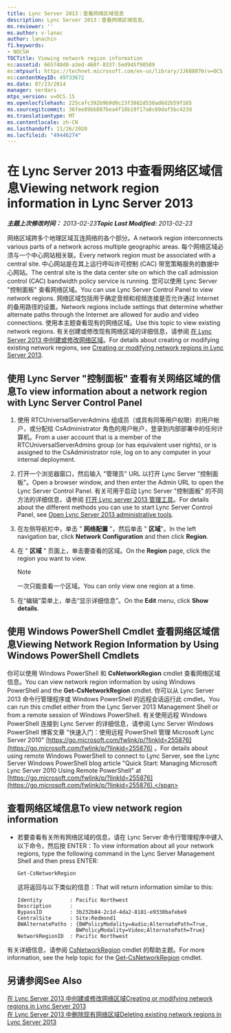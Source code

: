 ```yaml
---
title: Lync Server 2013：查看网络区域信息
description: Lync Server 2013：查看网络区域信息。
ms.reviewer: ''
ms.author: v-lanac
author: lanachin
f1.keywords:
- NOCSH
TOCTitle: Viewing network region information
ms:assetid: 665740d0-a3ed-460f-8337-5ed945f90589
ms:mtpsurl: https://technet.microsoft.com/en-us/library/JJ688076(v=OCS.15)
ms:contentKeyID: 49733672
ms.date: 07/23/2014
manager: serdars
mtps_version: v=OCS.15
ms.openlocfilehash: 225cafc392b9b9d0c23f3882d530ad6d2b59f165
ms.sourcegitcommit: 36fee89bb887bea4f18b19f17a8c69daf5bc423d
ms.translationtype: MT
ms.contentlocale: zh-CN
ms.lasthandoff: 11/26/2020
ms.locfileid: "49446274"
---
```

# <a name="viewing-network-region-information-in-lync-server-2013"></a><span data-ttu-id="0ca4a-103">在 Lync Server 2013 中查看网络区域信息</span><span class="sxs-lookup"><span data-stu-id="0ca4a-103">Viewing network region information in Lync Server 2013</span></span>

<div data-xmlns="http://www.w3.org/1999/xhtml">

<div class="topic" data-xmlns="http://www.w3.org/1999/xhtml" data-msxsl="urn:schemas-microsoft-com:xslt" data-cs="https://msdn.microsoft.com/">

<div data-asp="https://msdn2.microsoft.com/asp">



</div>

<div id="mainSection">

<div id="mainBody"><span data-ttu-id="0ca4a-104">

<span> </span></span><span class="sxs-lookup"><span data-stu-id="0ca4a-104">

<span> </span></span></span>

<span data-ttu-id="0ca4a-105">_**主题上次修改时间：** 2013-02-23_</span><span class="sxs-lookup"><span data-stu-id="0ca4a-105">_**Topic Last Modified:** 2013-02-23_</span></span>

<span data-ttu-id="0ca4a-106">网络区域跨多个地理区域互连网络的各个部分。</span><span class="sxs-lookup"><span data-stu-id="0ca4a-106">A network region interconnects various parts of a network across multiple geographic areas.</span></span> <span data-ttu-id="0ca4a-107">每个网络区域必须与一个中心网站相关联。</span><span class="sxs-lookup"><span data-stu-id="0ca4a-107">Every network region must be associated with a central site.</span></span> <span data-ttu-id="0ca4a-108">中心网站是在其上运行呼叫许可控制 (CAC) 带宽策略服务的数据中心网站。</span><span class="sxs-lookup"><span data-stu-id="0ca4a-108">The central site is the data center site on which the call admission control (CAC) bandwidth policy service is running.</span></span> <span data-ttu-id="0ca4a-109">您可以使用 Lync Server "控制面板" 查看网络区域。</span><span class="sxs-lookup"><span data-stu-id="0ca4a-109">You can use Lync Server Control Panel to view network regions.</span></span> <span data-ttu-id="0ca4a-110">网络区域包括用于确定音频和视频连接是否允许通过 Internet 的备用路径的设置。</span><span class="sxs-lookup"><span data-stu-id="0ca4a-110">Network regions include settings that determine whether alternate paths through the Internet are allowed for audio and video connections.</span></span> <span data-ttu-id="0ca4a-111">使用本主题查看现有的网络区域。</span><span class="sxs-lookup"><span data-stu-id="0ca4a-111">Use this topic to view existing network regions.</span></span> <span data-ttu-id="0ca4a-112">有关创建或修改现有网络区域的详细信息，请参阅 [在 Lync Server 2013 中创建或修改网络区域](lync-server-2013-creating-or-modifying-network-regions.md)。</span><span class="sxs-lookup"><span data-stu-id="0ca4a-112">For details about creating or modifying existing network regions, see [Creating or modifying network regions in Lync Server 2013](lync-server-2013-creating-or-modifying-network-regions.md).</span></span>

<div>

## <a name="to-view-information-about-a-network-region-with-lync-server-control-panel"></a><span data-ttu-id="0ca4a-113">使用 Lync Server "控制面板" 查看有关网络区域的信息</span><span class="sxs-lookup"><span data-stu-id="0ca4a-113">To view information about a network region with Lync Server Control Panel</span></span>

1.  <span data-ttu-id="0ca4a-114">使用 RTCUniversalServerAdmins 组成员（或具有同等用户权限）的用户帐户，或分配给 CsAdministrator 角色的用户帐户，登录到内部部署中的任何计算机。</span><span class="sxs-lookup"><span data-stu-id="0ca4a-114">From a user account that is a member of the RTCUniversalServerAdmins group (or has equivalent user rights), or is assigned to the CsAdministrator role, log on to any computer in your internal deployment.</span></span>

2.  <span data-ttu-id="0ca4a-115">打开一个浏览器窗口，然后输入 "管理员" URL 以打开 Lync Server "控制面板"。</span><span class="sxs-lookup"><span data-stu-id="0ca4a-115">Open a browser window, and then enter the Admin URL to open the Lync Server Control Panel.</span></span> <span data-ttu-id="0ca4a-116">有关可用于启动 Lync Server "控制面板" 的不同方法的详细信息，请参阅 [打开 Lync server 2013 管理工具](lync-server-2013-open-lync-server-administrative-tools.md)。</span><span class="sxs-lookup"><span data-stu-id="0ca4a-116">For details about the different methods you can use to start Lync Server Control Panel, see [Open Lync Server 2013 administrative tools](lync-server-2013-open-lync-server-administrative-tools.md).</span></span>

3.  <span data-ttu-id="0ca4a-117">在左侧导航栏中，单击 " **网络配置** "，然后单击 " **区域**"。</span><span class="sxs-lookup"><span data-stu-id="0ca4a-117">In the left navigation bar, click **Network Configuration** and then click **Region**.</span></span>

4.  <span data-ttu-id="0ca4a-118">在 " **区域** " 页面上，单击要查看的区域。</span><span class="sxs-lookup"><span data-stu-id="0ca4a-118">On the **Region** page, click the region you want to view.</span></span>
    
    <div>
    

    > [!NOTE]  
    > <span data-ttu-id="0ca4a-119">一次只能查看一个区域。</span><span class="sxs-lookup"><span data-stu-id="0ca4a-119">You can only view one region at a time.</span></span>

    
    </div>

5.  <span data-ttu-id="0ca4a-120">在“编辑”菜单上，单击“显示详细信息”。</span><span class="sxs-lookup"><span data-stu-id="0ca4a-120">On the **Edit** menu, click **Show details**.</span></span>

</div>

<div>

## <a name="viewing-network-region-information-by-using-windows-powershell-cmdlets"></a><span data-ttu-id="0ca4a-121">使用 Windows PowerShell Cmdlet 查看网络区域信息</span><span class="sxs-lookup"><span data-stu-id="0ca4a-121">Viewing Network Region Information by Using Windows PowerShell Cmdlets</span></span>

<span data-ttu-id="0ca4a-122">你可以使用 Windows PowerShell 和 **CsNetworkRegion** cmdlet 查看网络区域信息。</span><span class="sxs-lookup"><span data-stu-id="0ca4a-122">You can view network region information by using Windows PowerShell and the **Get-CsNetworkRegion** cmdlet.</span></span> <span data-ttu-id="0ca4a-123">你可以从 Lync Server 2013 命令行管理程序或 Windows PowerShell 的远程会话运行此 cmdlet。</span><span class="sxs-lookup"><span data-stu-id="0ca4a-123">You can run this cmdlet either from the Lync Server 2013 Management Shell or from a remote session of Windows PowerShell.</span></span> <span data-ttu-id="0ca4a-124">有关使用远程 Windows PowerShell 连接到 Lync Server 的详细信息，请参阅 Lync Server Windows PowerShell 博客文章 "快速入门：使用远程 PowerShell 管理 Microsoft Lync Server 2010" [https://go.microsoft.com/fwlink/p/?linkId=255876](https://go.microsoft.com/fwlink/p/?linkid=255876) 。</span><span class="sxs-lookup"><span data-stu-id="0ca4a-124">For details about using remote Windows PowerShell to connect to Lync Server, see the Lync Server Windows PowerShell blog article "Quick Start: Managing Microsoft Lync Server 2010 Using Remote PowerShell" at [https://go.microsoft.com/fwlink/p/?linkId=255876](https://go.microsoft.com/fwlink/p/?linkid=255876).</span></span>

<div>

## <a name="to-view-network-region-information"></a><span data-ttu-id="0ca4a-125">查看网络区域信息</span><span class="sxs-lookup"><span data-stu-id="0ca4a-125">To view network region information</span></span>

  - <span data-ttu-id="0ca4a-126">若要查看有关所有网络区域的信息，请在 Lync Server 命令行管理程序中键入以下命令，然后按 ENTER：</span><span class="sxs-lookup"><span data-stu-id="0ca4a-126">To view information about all your network regions, type the following command in the Lync Server Management Shell and then press ENTER:</span></span>
    
        Get-CsNetworkRegion
    
    <span data-ttu-id="0ca4a-127">这将返回与以下类似的信息：</span><span class="sxs-lookup"><span data-stu-id="0ca4a-127">That will return information similar to this:</span></span>
    
        Identity         : Pacific Northwest
        Description      :
        BypassID         : 3b232b84-2c1d-4da2-8181-e9330bafebe9
        CentralSite      : Site:Redmond1
        BWAlternatePaths : {BWPolicyModality=Audio;AlternatePath=True, 
                           BWPolicyModality=Video;AlternatePath=True}
        NetworkRegionID  : Pacific Northwest

</div>

<span data-ttu-id="0ca4a-128">有关详细信息，请参阅 [CsNetworkRegion](https://docs.microsoft.com/powershell/module/skype/Get-CsNetworkRegionLink) cmdlet 的帮助主题。</span><span class="sxs-lookup"><span data-stu-id="0ca4a-128">For more information, see the help topic for the [Get-CsNetworkRegion](https://docs.microsoft.com/powershell/module/skype/Get-CsNetworkRegionLink) cmdlet.</span></span>

</div>

<div>

## <a name="see-also"></a><span data-ttu-id="0ca4a-129">另请参阅</span><span class="sxs-lookup"><span data-stu-id="0ca4a-129">See Also</span></span>


[<span data-ttu-id="0ca4a-130">在 Lync Server 2013 中创建或修改网络区域</span><span class="sxs-lookup"><span data-stu-id="0ca4a-130">Creating or modifying network regions in Lync Server 2013</span></span>](lync-server-2013-creating-or-modifying-network-regions.md)  
[<span data-ttu-id="0ca4a-131">在 Lync Server 2013 中删除现有网络区域</span><span class="sxs-lookup"><span data-stu-id="0ca4a-131">Deleting existing network regions in Lync Server 2013</span></span>](lync-server-2013-deleting-existing-network-regions.md)  
  

<span data-ttu-id="0ca4a-132"></div>

</div>

<span> </span>

</div>

</div>

</span><span class="sxs-lookup"><span data-stu-id="0ca4a-132"></div>

</div>

<span> </span>

</div>

</div>

</span></span></div>

